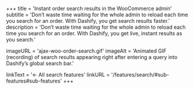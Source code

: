 +++
title = 'Instant order search results in the WooCommerce admin'
subtitle = 'Don’t waste time waiting for the whole admin to reload each time you search for an order. With Dashify, you get search results faster.'
description = 'Don’t waste time waiting for the whole admin to reload each time you search for an order. With Dashify, you get live, instant results as you search.'

imageURL = 'ajax-woo-order-search.gif'
imageAlt = 'Animated GIF (recording) of search results appearing right after entering a query into Dashify’s global search bar.'

linkText = '← All search features'
linkURL = '/features/search/#sub-features#sub-features'
+++
